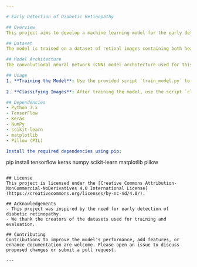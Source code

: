 ```yaml
---

# Early Detection of Diabetic Retinopathy

## Overview
This project aims to develop a machine learning model for the early detection of diabetic retinopathy (DR) using retinal images. Diabetic retinopathy is a common complication of diabetes and is a leading cause of blindness in adults. Early detection and treatment are crucial for preventing vision loss.

## Dataset
The model is trained on a dataset of retinal images containing both healthy and DR-affected eyes. The dataset is not provided with this repository due to privacy and licensing restrictions. However, similar datasets can be obtained from sources such as [Kaggle](https://www.kaggle.com/c/diabetic-retinopathy-detection) or medical research institutions.

## Model Architecture
The convolutional neural network (CNN) model architecture used for this project consists of multiple layers of convolutional and pooling operations followed by fully connected layers. The model is designed to classify retinal images into different severity levels of diabetic retinopathy.

## Usage
1. **Training the Model**: Use the provided script `train_model.py` to train the model on your dataset. Update the dataset directory path and parameters according to your setup before running the script.
   
2. **Classifying Images**: After training the model, use the script `classify_image.py` to classify new retinal images. Provide the path to the image you want to classify as input to the script.

## Dependencies
- Python 3.x
- TensorFlow
- Keras
- NumPy
- scikit-learn
- matplotlib
- Pillow (PIL)

Install the required dependencies using pip:
```
pip install tensorflow keras numpy scikit-learn matplotlib pillow
```

## License
This project is licensed under the [Creative Commons Attribution-NonCommercial-NoDerivatives 4.0 International License](https://creativecommons.org/licenses/by-nc-nd/4.0/).

## Acknowledgements
- This project was inspired by the need for early detection of diabetic retinopathy.
- We thank the creators of the datasets used for training and evaluation.

## Contributing
Contributions to improve the model's performance, add features, or enhance documentation are welcome. Please open an issue to discuss proposed changes or submit a pull request.

---
```

